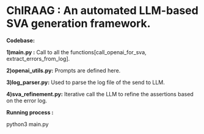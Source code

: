# **ChIRAAG : An automated LLM-based SVA generation framework.**

**Codebase:**

**1)main.py :** Call to all the functions[call_openai_for_sva, extract_errors_from_log].

**2)openai_utils.py:** Prompts are defined here.

**3)log_parser.py:** Used to parse the log file of the send to LLM.

**4)sva_refinement.py:** Iterative call the LLM to refine the assertions based on the error log.




**Running process :**

python3 main.py 
